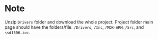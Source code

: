 # Note

Unzip `Drivers` folder and download the whole project. Project folder main page should have the folders/file: `/Drivers`, `/Inc`, `/MDK-ARM`,  `/Src`, and `ssd1306.ioc`.
